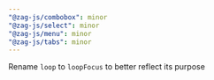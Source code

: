 ```yaml
---
"@zag-js/combobox": minor
"@zag-js/select": minor
"@zag-js/menu": minor
"@zag-js/tabs": minor
---
```


Rename `loop` to `loopFocus` to better reflect its purpose
